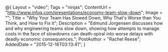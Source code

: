 @{
    Layout = "video";
    Tags = "ninjas";
    ContentUrl = "http://www.infoq.com/presentations/economy-team-slow-down";
    Image = "";
    Title = "Why Your Team Has Slowed Down, Why That's Worse than You Think, and How to Fix it";
    Description = "Edmund Jorgensen discusses how and why engineering teams slow down, showing how attempts to manage costs in the face of slowdowns can death-spiral into worse delays with deadly economic consequences.";
    PostAuthor = "Rachel Reese";
    AddedDate = "2015-12-16T03:13:41";
}